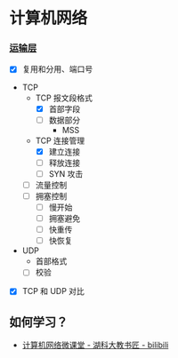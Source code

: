 # 计算机网络



### [运输层](./docs/运输层/README.md)

- [x] 复用和分用、端口号

- TCP
    - TCP 报文段格式
        - [x] 首部字段
        - [ ] 数据部分
            - MSS
    - TCP 连接管理
        - [x] 建立连接
        - [ ] 释放连接
        - [ ] SYN 攻击
    - [ ] 流量控制
    - [ ] 拥塞控制
        - [ ] 慢开始
        - [ ] 拥塞避免
        - [ ] 快重传
        - [ ] 快恢复

- UDP
    - 首部格式
    - [ ] 校验

- [x] TCP 和 UDP 对比






## 如何学习？

- [计算机网络微课堂 - 湖科大教书匠 - bilibili](https://www.bilibili.com/video/BV1c4411d7jb)